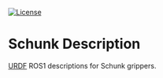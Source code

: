 [![License](https://img.shields.io/badge/License-GPLv3-orange)](https://opensource.org/licenses/gpl-license)

# Schunk Description

[URDF](https://wiki.ros.org/urdf) ROS1 descriptions for Schunk grippers.
